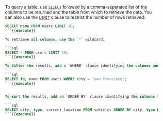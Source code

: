To query a table, use [`SELECT`](https://www.cockroachlabs.com/docs/stable/select-clause.html) followed by a comma-separated list of the columns to be returned and the table from which to retrieve the data. You can also use the [`LIMIT`](https://www.cockroachlabs.com/docs/stable/limit-offset.html) clause to restrict the number of rows retrieved:

```sql
SELECT name FROM users LIMIT 10;
```{{execute}}

To retrieve all columns, use the `*` wildcard:

```sql
SELECT * FROM users LIMIT 10;
```{{execute}}

To filter the results, add a `WHERE` clause identifying the columns and values to filter on:

```sql
SELECT id, name FROM users WHERE city = 'san francisco';
```{{execute}}


To sort the results, add an `ORDER BY` clause identifying the columns to sort by. For each column, you can choose whether to sort ascending (`ASC`) or descending (`DESC`).

```sql
SELECT city, type, current_location FROM vehicles ORDER BY city, type DESC;
```{{execute}}
